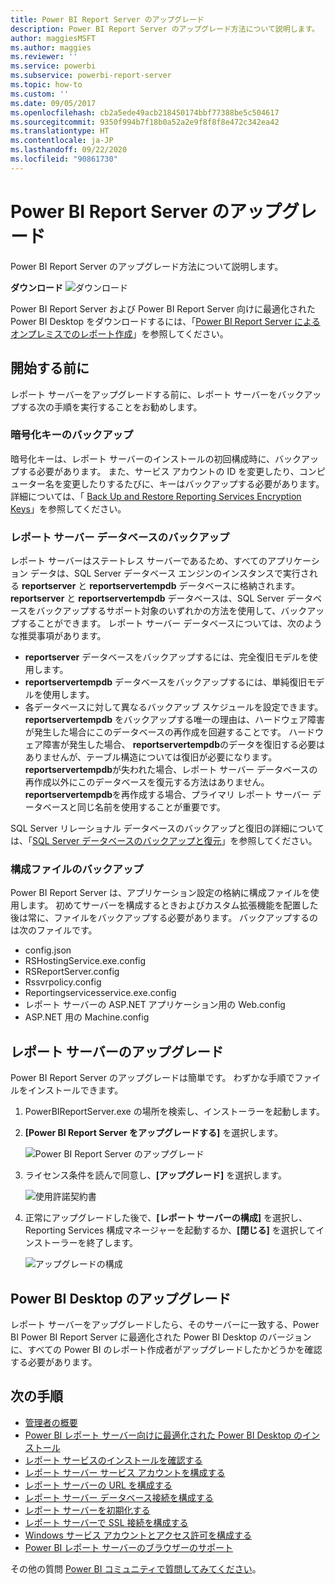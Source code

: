 ```yaml
---
title: Power BI Report Server のアップグレード
description: Power BI Report Server のアップグレード方法について説明します。
author: maggiesMSFT
ms.author: maggies
ms.reviewer: ''
ms.service: powerbi
ms.subservice: powerbi-report-server
ms.topic: how-to
ms.custom: ''
ms.date: 09/05/2017
ms.openlocfilehash: cb2a5ede49acb218450174bbf77388be5c504617
ms.sourcegitcommit: 9350f994b7f18b0a52a2e9f8f8f8e472c342ea42
ms.translationtype: HT
ms.contentlocale: ja-JP
ms.lasthandoff: 09/22/2020
ms.locfileid: "90861730"
---
```

# <a name="upgrade-power-bi-report-server"></a>Power BI Report Server のアップグレード

Power BI Report Server のアップグレード方法について説明します。

 **ダウンロード** ![ダウンロード](media/upgrade/download.png "download")

Power BI Report Server および Power BI Report Server 向けに最適化された Power BI Desktop をダウンロードするには、「[Power BI Report Server によるオンプレミスでのレポート作成](https://powerbi.microsoft.com/report-server/)」を参照してください。

## <a name="before-you-begin"></a>開始する前に

レポート サーバーをアップグレードする前に、レポート サーバーをバックアップする次の手順を実行することをお勧めします。

### <a name="backing-up-the-encryption-keys"></a>暗号化キーのバックアップ

暗号化キーは、レポート サーバーのインストールの初回構成時に、バックアップする必要があります。 また、サービス アカウントの ID を変更したり、コンピューター名を変更したりするたびに、キーはバックアップする必要があります。 詳細については、「 [Back Up and Restore Reporting Services Encryption Keys](/sql/reporting-services/install-windows/ssrs-encryption-keys-back-up-and-restore-encryption-keys)」を参照してください。

### <a name="backing-up-the-report-server-databases"></a>レポート サーバー データベースのバックアップ

レポート サーバーはステートレス サーバーであるため、すべてのアプリケーション データは、SQL Server データベース エンジンのインスタンスで実行される **reportserver** と **reportservertempdb** データベースに格納されます。 **reportserver** と **reportservertempdb** データベースは、SQL Server データベースをバックアップするサポート対象のいずれかの方法を使用して、バックアップすることができます。 レポート サーバー データベースについては、次のような推奨事項があります。

* **reportserver** データベースをバックアップするには、完全復旧モデルを使用します。
* **reportservertempdb** データベースをバックアップするには、単純復旧モデルを使用します。
* 各データベースに対して異なるバックアップ スケジュールを設定できます。 **reportservertempdb** をバックアップする唯一の理由は、ハードウェア障害が発生した場合にこのデータベースの再作成を回避することです。 ハードウェア障害が発生した場合、 **reportservertempdb**のデータを復旧する必要はありませんが、テーブル構造については復旧が必要になります。 **reportservertempdb**が失われた場合、レポート サーバー データベースの再作成以外にこのデータベースを復元する方法はありません。 **reportservertempdb**を再作成する場合、プライマリ レポート サーバー データベースと同じ名前を使用することが重要です。

SQL Server リレーショナル データベースのバックアップと復旧の詳細については、「[SQL Server データベースのバックアップと復元](/sql/relational-databases/backup-restore/back-up-and-restore-of-sql-server-databases)」を参照してください。

### <a name="backing-up-the-configuration-files"></a>構成ファイルのバックアップ

Power BI Report Server は、アプリケーション設定の格納に構成ファイルを使用します。 初めてサーバーを構成するときおよびカスタム拡張機能を配置した後は常に、ファイルをバックアップする必要があります。 バックアップするのは次のファイルです。

* config.json
* RSHostingService.exe.config
* RSReportServer.config
* Rssvrpolicy.config
* Reportingservicesservice.exe.config
* レポート サーバーの ASP.NET アプリケーション用の Web.config
* ASP.NET 用の Machine.config

## <a name="upgrade-the-report-server"></a>レポート サーバーのアップグレード

Power BI Report Server のアップグレードは簡単です。 わずかな手順でファイルをインストールできます。

1. PowerBIReportServer.exe の場所を検索し、インストーラーを起動します。

2. **[Power BI Report Server をアップグレードする]** を選択します。

    ![Power BI Report Server のアップグレード](media/upgrade/reportserver-upgrade1.png "Power BI Report Server のアップグレード")

3. ライセンス条件を読んで同意し、**[アップグレード]** を選択します。

    ![使用許諾契約書](media/upgrade/reportserver-upgrade-eula.png "使用許諾契約書")

4. 正常にアップグレードした後で、**[レポート サーバーの構成]** を選択し、Reporting Services 構成マネージャーを起動するか、**[閉じる]** を選択してインストーラーを終了します。

    ![アップグレードの構成](media/upgrade/reportserver-upgrade-configure.png)

## <a name="upgrade-power-bi-desktop"></a>Power BI Desktop のアップグレード

レポート サーバーをアップグレードしたら、そのサーバーに一致する、Power BI Power BI Report Server に最適化された Power BI Desktop のバージョンに、すべての Power BI のレポート作成者がアップグレードしたかどうかを確認する必要があります。

## <a name="next-steps"></a>次の手順

* [管理者の概要](admin-handbook-overview.md)  
* [Power BI レポート サーバー向けに最適化された Power BI Desktop のインストール](install-powerbi-desktop.md)  
* [レポート サービスのインストールを確認する](/sql/reporting-services/install-windows/verify-a-reporting-services-installation)  
* [レポート サーバー サービス アカウントを構成する](/sql/reporting-services/install-windows/configure-the-report-server-service-account-ssrs-configuration-manager)  
* [レポート サーバーの URL を構成する](/sql/reporting-services/install-windows/configure-report-server-urls-ssrs-configuration-manager)  
* [レポート サーバー データベース接続を構成する](/sql/reporting-services/install-windows/configure-a-report-server-database-connection-ssrs-configuration-manager)  
* [レポート サーバーを初期化する](/sql/reporting-services/install-windows/ssrs-encryption-keys-initialize-a-report-server)  
* [レポート サーバーで SSL 接続を構成する](/sql/reporting-services/security/configure-ssl-connections-on-a-native-mode-report-server)  
* [Windows サービス アカウントとアクセス許可を構成する](/sql/database-engine/configure-windows/configure-windows-service-accounts-and-permissions)  
* [Power BI レポート サーバーのブラウザーのサポート](browser-support.md)

その他の質問 [Power BI コミュニティで質問してみてください](https://community.powerbi.com/)。